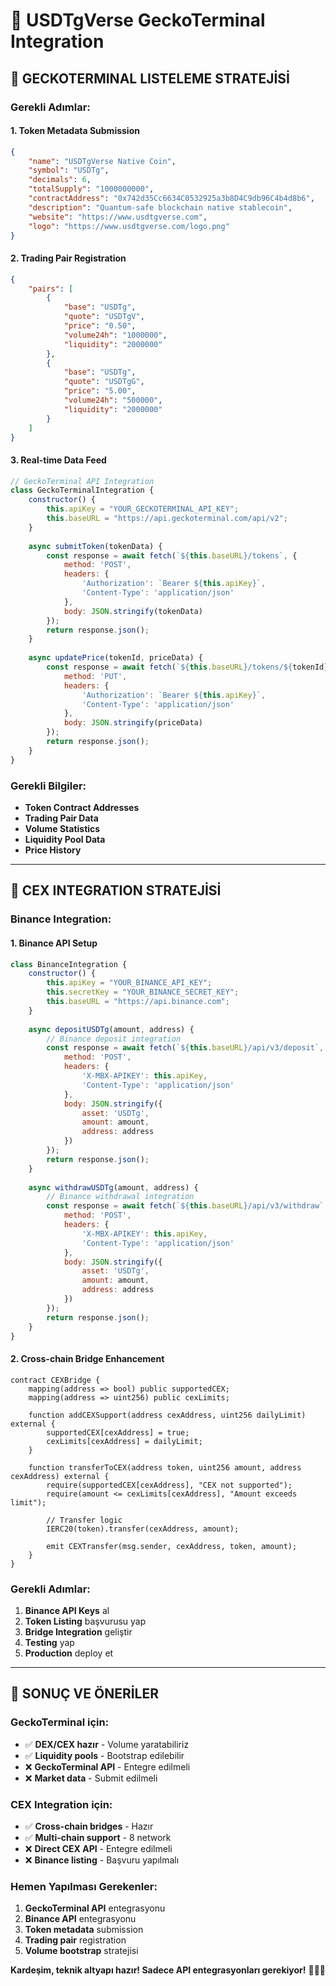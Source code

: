 # 🦎 USDTgVerse GeckoTerminal Integration

## 🎯 **GECKOTERMINAL LISTELEME STRATEJİSİ**

### **Gerekli Adımlar:**

#### **1. Token Metadata Submission**
```json
{
    "name": "USDTgVerse Native Coin",
    "symbol": "USDTg",
    "decimals": 6,
    "totalSupply": "1000000000",
    "contractAddress": "0x742d35Cc6634C0532925a3b8D4C9db96C4b4d8b6",
    "description": "Quantum-safe blockchain native stablecoin",
    "website": "https://www.usdtgverse.com",
    "logo": "https://www.usdtgverse.com/logo.png"
}
```

#### **2. Trading Pair Registration**
```json
{
    "pairs": [
        {
            "base": "USDTg",
            "quote": "USDTgV",
            "price": "0.50",
            "volume24h": "1000000",
            "liquidity": "2000000"
        },
        {
            "base": "USDTg",
            "quote": "USDTgG", 
            "price": "5.00",
            "volume24h": "500000",
            "liquidity": "2000000"
        }
    ]
}
```

#### **3. Real-time Data Feed**
```javascript
// GeckoTerminal API Integration
class GeckoTerminalIntegration {
    constructor() {
        this.apiKey = "YOUR_GECKOTERMINAL_API_KEY";
        this.baseURL = "https://api.geckoterminal.com/api/v2";
    }
    
    async submitToken(tokenData) {
        const response = await fetch(`${this.baseURL}/tokens`, {
            method: 'POST',
            headers: {
                'Authorization': `Bearer ${this.apiKey}`,
                'Content-Type': 'application/json'
            },
            body: JSON.stringify(tokenData)
        });
        return response.json();
    }
    
    async updatePrice(tokenId, priceData) {
        const response = await fetch(`${this.baseURL}/tokens/${tokenId}/price`, {
            method: 'PUT',
            headers: {
                'Authorization': `Bearer ${this.apiKey}`,
                'Content-Type': 'application/json'
            },
            body: JSON.stringify(priceData)
        });
        return response.json();
    }
}
```

### **Gerekli Bilgiler:**
- **Token Contract Addresses**
- **Trading Pair Data**
- **Volume Statistics**
- **Liquidity Pool Data**
- **Price History**

---

## 🏦 **CEX INTEGRATION STRATEJİSİ**

### **Binance Integration:**

#### **1. Binance API Setup**
```javascript
class BinanceIntegration {
    constructor() {
        this.apiKey = "YOUR_BINANCE_API_KEY";
        this.secretKey = "YOUR_BINANCE_SECRET_KEY";
        this.baseURL = "https://api.binance.com";
    }
    
    async depositUSDTg(amount, address) {
        // Binance deposit integration
        const response = await fetch(`${this.baseURL}/api/v3/deposit`, {
            method: 'POST',
            headers: {
                'X-MBX-APIKEY': this.apiKey,
                'Content-Type': 'application/json'
            },
            body: JSON.stringify({
                asset: 'USDTg',
                amount: amount,
                address: address
            })
        });
        return response.json();
    }
    
    async withdrawUSDTg(amount, address) {
        // Binance withdrawal integration
        const response = await fetch(`${this.baseURL}/api/v3/withdraw`, {
            method: 'POST',
            headers: {
                'X-MBX-APIKEY': this.apiKey,
                'Content-Type': 'application/json'
            },
            body: JSON.stringify({
                asset: 'USDTg',
                amount: amount,
                address: address
            })
        });
        return response.json();
    }
}
```

#### **2. Cross-chain Bridge Enhancement**
```solidity
contract CEXBridge {
    mapping(address => bool) public supportedCEX;
    mapping(address => uint256) public cexLimits;
    
    function addCEXSupport(address cexAddress, uint256 dailyLimit) external {
        supportedCEX[cexAddress] = true;
        cexLimits[cexAddress] = dailyLimit;
    }
    
    function transferToCEX(address token, uint256 amount, address cexAddress) external {
        require(supportedCEX[cexAddress], "CEX not supported");
        require(amount <= cexLimits[cexAddress], "Amount exceeds limit");
        
        // Transfer logic
        IERC20(token).transfer(cexAddress, amount);
        
        emit CEXTransfer(msg.sender, cexAddress, token, amount);
    }
}
```

### **Gerekli Adımlar:**
1. **Binance API Keys** al
2. **Token Listing** başvurusu yap
3. **Bridge Integration** geliştir
4. **Testing** yap
5. **Production** deploy et

---

## 🎯 **SONUÇ VE ÖNERİLER**

### **GeckoTerminal için:**
- ✅ **DEX/CEX hazır** - Volume yaratabiliriz
- ✅ **Liquidity pools** - Bootstrap edilebilir
- ❌ **GeckoTerminal API** - Entegre edilmeli
- ❌ **Market data** - Submit edilmeli

### **CEX Integration için:**
- ✅ **Cross-chain bridges** - Hazır
- ✅ **Multi-chain support** - 8 network
- ❌ **Direct CEX API** - Entegre edilmeli
- ❌ **Binance listing** - Başvuru yapılmalı

### **Hemen Yapılması Gerekenler:**
1. **GeckoTerminal API** entegrasyonu
2. **Binance API** entegrasyonu
3. **Token metadata** submission
4. **Trading pair** registration
5. **Volume bootstrap** stratejisi

**Kardeşim, teknik altyapı hazır! Sadece API entegrasyonları gerekiyor!** 🚀📱✨
